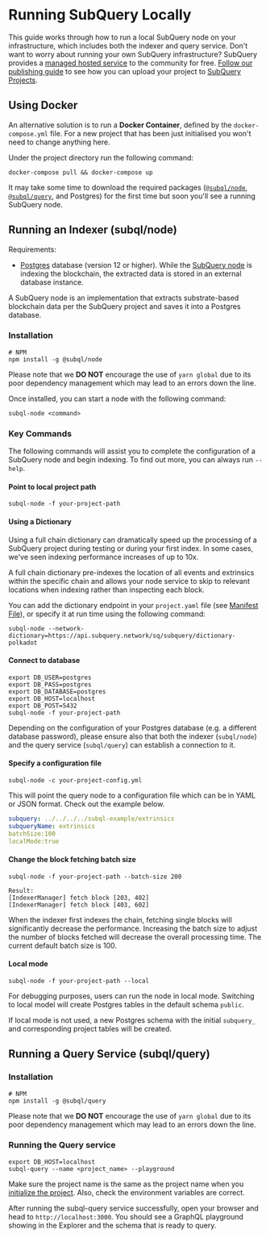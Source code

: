 # Running SubQuery Locally

This guide works through how to run a local SubQuery node on your infrastructure, which includes both the indexer and query service.
Don't want to worry about running your own SubQuery infrastructure? SubQuery provides a [managed hosted service](https://explorer.subquery.network) to the community for free. [Follow our publishing guide](../publish/publish.md) to see how you can upload your project to [SubQuery Projects](https://project.subquery.network).

## Using Docker

An alternative solution is to run a <strong>Docker Container</strong>, defined by the `docker-compose.yml` file. For a new project that has been just initialised you won't need to change anything here.

Under the project directory run the following command:

```shell
docker-compose pull && docker-compose up
```

It may take some time to download the required packages ([`@subql/node`](https://www.npmjs.com/package/@subql/node), [`@subql/query`](https://www.npmjs.com/package/@subql/query), and Postgres) for the first time but soon you'll see a running SubQuery node.

## Running an Indexer (subql/node)

Requirements:

- [Postgres](https://www.postgresql.org/) database (version 12 or higher). While the [SubQuery node](#start-a-local-subquery-node) is indexing the blockchain, the extracted data is stored in an external database instance.

A SubQuery node is an implementation that extracts substrate-based blockchain data per the SubQuery project and saves it into a Postgres database.

### Installation

```shell
# NPM
npm install -g @subql/node
```

Please note that we **DO NOT** encourage the use of `yarn global` due to its poor dependency management which may lead to an errors down the line.

Once installed, you can start a node with the following command:

```shell
subql-node <command>
```

### Key Commands

The following commands will assist you to complete the configuration of a SubQuery node and begin indexing.
To find out more, you can always run `--help`.

#### Point to local project path

```
subql-node -f your-project-path
```

#### Using a Dictionary

Using a full chain dictionary can dramatically speed up the processing of a SubQuery project during testing or during your first index. In some cases, we've seen indexing performance increases of up to 10x.

A full chain dictionary pre-indexes the location of all events and extrinsics within the specific chain and allows your node service to skip to relevant locations when indexing rather than inspecting each block.

You can add the dictionary endpoint in your `project.yaml` file (see [Manifest File](../create/manifest.md)), or specify it at run time using the following command:

```
subql-node --network-dictionary=https://api.subquery.network/sq/subquery/dictionary-polkadot
```

#### Connect to database

```
export DB_USER=postgres
export DB_PASS=postgres
export DB_DATABASE=postgres
export DB_HOST=localhost
export DB_POST=5432
subql-node -f your-project-path 
````

Depending on the configuration of your Postgres database (e.g. a different database password), please ensure also that both the indexer (`subql/node`) and the query service (`subql/query`) can establish a connection to it.

#### Specify a configuration file

```
subql-node -c your-project-config.yml
```

This will point the query node to a configuration file which can be in YAML or JSON format. Check out the example below.

```yaml
subquery: ../../../../subql-example/extrinsics
subqueryName: extrinsics
batchSize:100
localMode:true
```

#### Change the block fetching batch size

```
subql-node -f your-project-path --batch-size 200

Result:
[IndexerManager] fetch block [203, 402]
[IndexerManager] fetch block [403, 602]
```

When the indexer first indexes the chain, fetching single blocks will significantly decrease the performance. Increasing the batch size to adjust the number of blocks fetched will decrease the overall processing time. The current default batch size is 100.

#### Local mode

```
subql-node -f your-project-path --local
```

For debugging purposes, users can run the node in local mode. Switching to local model will create Postgres tables in the default schema `public`.

If local mode is not used, a new Postgres schema with the initial `subquery_ ` and corresponding project tables will be created.

## Running a Query Service (subql/query)

### Installation

```shell
# NPM
npm install -g @subql/query
```

Please note that we **DO NOT** encourage the use of `yarn global` due to its poor dependency management which may lead to an errors down the line.

### Running the Query service

```
export DB_HOST=localhost
subql-query --name <project_name> --playground
````

Make sure the project name is the same as the project name when you [initialize the project](../quickstart/quickstart.md#initialise-the-starter-subquery-project). Also, check the environment variables are correct.

After running the subql-query service successfully, open your browser and head to `http://localhost:3000`. You should see a GraphQL playground showing in the Explorer and the schema that is ready to query.
